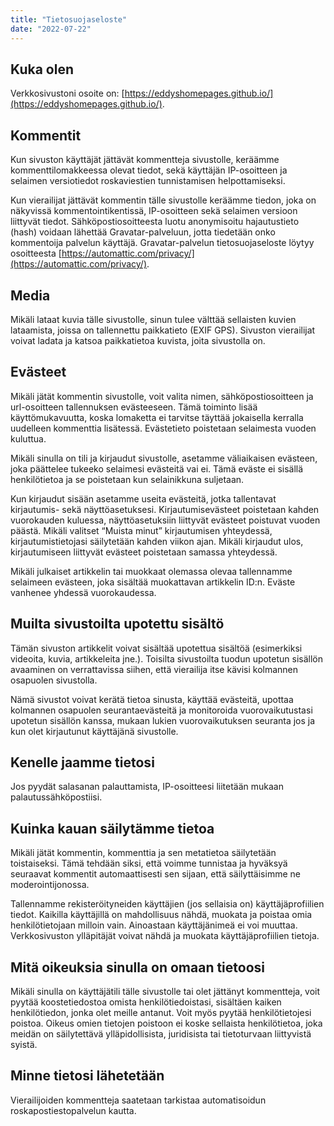 ```yaml
---
title: "Tietosuojaseloste"
date: "2022-07-22"
---
```


## Kuka olen

Verkkosivustoni osoite on: [https://eddyshomepages.github.io/](https://eddyshomepages.github.io/).

## Kommentit

Kun sivuston käyttäjät jättävät kommentteja sivustolle, keräämme kommenttilomakkeessa olevat tiedot, sekä käyttäjän IP-osoitteen ja selaimen versiotiedot roskaviestien tunnistamisen helpottamiseksi.

Kun vierailijat jättävät kommentin tälle sivustolle keräämme tiedon, joka on näkyvissä kommentointikentissä, IP-osoitteen sekä selaimen versioon liittyvät tiedot. Sähköpostiosoitteesta luotu anonymisoitu hajautustieto (hash) voidaan lähettää Gravatar-palveluun, jotta tiedetään onko kommentoija palvelun käyttäjä. Gravatar-palvelun tietosuojaseloste löytyy osoitteesta [https://automattic.com/privacy/](https://automattic.com/privacy/).

## Media

Mikäli lataat kuvia tälle sivustolle, sinun tulee välttää sellaisten kuvien lataamista, joissa on tallennettu paikkatieto (EXIF GPS). Sivuston vierailijat voivat ladata ja katsoa paikkatietoa kuvista, joita sivustolla on.

## Evästeet

Mikäli jätät kommentin sivustolle, voit valita nimen, sähköpostiosoitteen ja url-osoitteen tallennuksen evästeeseen. Tämä toiminto lisää käyttömukavuutta, koska lomaketta ei tarvitse täyttää jokaisella kerralla uudelleen kommenttia lisätessä. Evästetieto poistetaan selaimesta vuoden kuluttua.

Mikäli sinulla on tili ja kirjaudut sivustolle, asetamme väliaikaisen evästeen, joka päättelee tukeeko selaimesi evästeitä vai ei. Tämä eväste ei sisällä henkilötietoa ja se poistetaan kun selainikkuna suljetaan.

Kun kirjaudut sisään asetamme useita evästeitä, jotka tallentavat kirjautumis- sekä näyttöasetuksesi. Kirjautumisevästeet poistetaan kahden vuorokauden kuluessa, näyttöasetuksiin liittyvät evästeet poistuvat vuoden päästä. Mikäli valitset “Muista minut” kirjautumisen yhteydessä, kirjautumistietojasi säilytetään kahden viikon ajan. Mikäli kirjaudut ulos, kirjautumiseen liittyvät evästeet poistetaan samassa yhteydessä.

Mikäli julkaiset artikkelin tai muokkaat olemassa olevaa tallennamme selaimeen evästeen, joka sisältää muokattavan artikkelin ID:n. Eväste vanhenee yhdessä vuorokaudessa.

## Muilta sivustoilta upotettu sisältö

Tämän sivuston artikkelit voivat sisältää upotettua sisältöä (esimerkiksi videoita, kuvia, artikkeleita jne.). Toisilta sivustoilta tuodun upotetun sisällön avaaminen on verrattavissa siihen, että vierailija itse kävisi kolmannen osapuolen sivustolla.

Nämä sivustot voivat kerätä tietoa sinusta, käyttää evästeitä, upottaa kolmannen osapuolen seurantaevästeitä ja monitoroida vuorovaikutustasi upotetun sisällön kanssa, mukaan lukien vuorovaikutuksen seuranta jos ja kun olet kirjautunut käyttäjänä sivustolle.

## Kenelle jaamme tietosi

Jos pyydät salasanan palauttamista, IP-osoitteesi liitetään mukaan palautussähköpostiisi.

## Kuinka kauan säilytämme tietoa

Mikäli jätät kommentin, kommenttia ja sen metatietoa säilytetään toistaiseksi. Tämä tehdään siksi, että voimme tunnistaa ja hyväksyä seuraavat kommentit automaattisesti sen sijaan, että säilyttäisimme ne moderointijonossa.

Tallennamme rekisteröityneiden käyttäjien (jos sellaisia on) käyttäjäprofiilien tiedot. Kaikilla käyttäjillä on mahdollisuus nähdä, muokata ja poistaa omia henkilötietojaan milloin vain. Ainoastaan käyttäjänimeä ei voi muuttaa. Verkkosivuston ylläpitäjät voivat nähdä ja muokata käyttäjäprofiilien tietoja.

## Mitä oikeuksia sinulla on omaan tietoosi

Mikäli sinulla on käyttäjätili tälle sivustolle tai olet jättänyt kommentteja, voit pyytää koostetiedostoa omista henkilötiedoistasi, sisältäen kaiken henkilötiedon, jonka olet meille antanut. Voit myös pyytää henkilötietojesi poistoa. Oikeus omien tietojen poistoon ei koske sellaista henkilötietoa, joka meidän on säilytettävä ylläpidollisista, juridisista tai tietoturvaan liittyvistä syistä.

## Minne tietosi lähetetään

Vierailijoiden kommentteja saatetaan tarkistaa automatisoidun roskapostiestopalvelun kautta.

